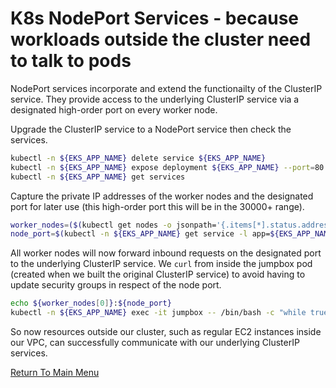 # K8s NodePort Services - because workloads outside the cluster need to talk to pods

NodePort services incorporate and extend the functionailty of the ClusterIP service.
They provide access to the underlying ClusterIP service via a designated high-order port on every worker node.

Upgrade the ClusterIP service to a NodePort service then check the services.
```bash
kubectl -n ${EKS_APP_NAME} delete service ${EKS_APP_NAME}
kubectl -n ${EKS_APP_NAME} expose deployment ${EKS_APP_NAME} --port=80 --type=NodePort # this will auto-assign a high-order port on ALL worker nodes
kubectl -n ${EKS_APP_NAME} get services
```

Capture the private IP addresses of the worker nodes and the designated port for later use (this high-order port this will be in the 30000+ range).
```bash
worker_nodes=($(kubectl get nodes -o jsonpath='{.items[*].status.addresses[?(@.type=="InternalIP")].address}'))
node_port=$(kubectl -n ${EKS_APP_NAME} get service -l app=${EKS_APP_NAME} -o jsonpath='{.items[0].spec.ports[0].nodePort}')
```

All worker nodes will now forward inbound requests on the designated port to the underlying ClusterIP service.
We `curl` from inside the jumpbox pod (created when we built the original ClusterIP service) to avoid having to update security groups in respect of the node port.
```bash
echo ${worker_nodes[0]}:${node_port}
kubectl -n ${EKS_APP_NAME} exec -it jumpbox -- /bin/bash -c "while true; do curl ${worker_nodes[0]}:${node_port}; done"
```

So now resources outside our cluster, such as regular EC2 instances inside our VPC, can successfully communicate with our underlying ClusterIP services.

[Return To Main Menu](/README.md)
